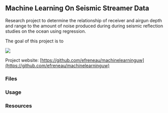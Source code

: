 ## Machine Learning On Seismic Streamer Data ##

Research project to determine the relationship of receiver and airgun depth and range to the
amount of noise produced during during seismic reflection studies on the ocean using regression.

The goal of this project is to

![](https://i.imgur.com/Xthvue9.png)

Project website: ​[https://github.com/efreneau/machinelearninguw](https://github.com/efreneau/machinelearninguw)

### Files ###

### Usage ###

### Resources ###

